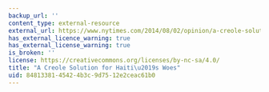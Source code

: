 ```yaml
---
backup_url: ''
content_type: external-resource
external_url: https://www.nytimes.com/2014/08/02/opinion/a-creole-solution-for-haitis-woes.html
has_external_licence_warning: true
has_external_license_warning: true
is_broken: ''
license: https://creativecommons.org/licenses/by-nc-sa/4.0/
title: "A Creole Solution for Haiti\u2019s Woes"
uid: 84813381-4542-4b3c-9d75-12e2ceac61b0
---
```

